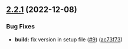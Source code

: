 ## [2.2.1](https://github.com/IBM/keyprotect-python-client/compare/v2.2.0...v2.2.1) (2022-12-08)


### Bug Fixes

* **build:** fix version in setup file ([#9](https://github.com/IBM/keyprotect-python-client/issues/9)) ([ac73f73](https://github.com/IBM/keyprotect-python-client/commit/ac73f73a71427a2811d14ea337015f248dd51836))
